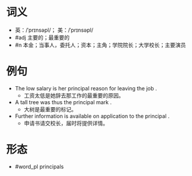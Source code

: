 # 词义
- 英：/ˈprɪnsəpl/； 美：/ˈprɪnsəpl/
- #adj 主要的；最重要的
- #n 本金；当事人，委托人；资本；主角；学院院长；大学校长；主要演员
# 例句
- The low salary is her principal reason for leaving the job .
	- 工资太低是她辞去那工作的最重要的原因。
- A tall tree was thus the principal mark .
	- 大树是最重要的标记。
- Further information is available on application to the principal .
	- 申请书请交校长，届时将提供详情。
# 形态
- #word_pl principals
